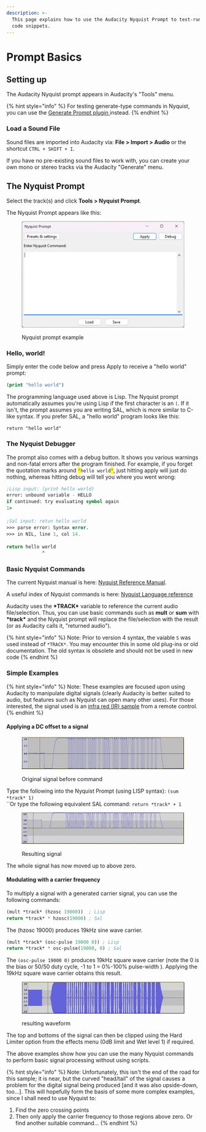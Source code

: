 ```yaml
---
description: >-
  This page explains how to use the Audacity Nyquist Prompt to test-run Nyquist
  code snippets.
---
```


# Prompt Basics

## Setting up <a href="#setting_up" id="setting_up"></a>

The Audacity Nyquist prompt appears in Audacity's "Tools" menu.

{% hint style="info" %}
For testing generate-type commands in Nyquist, you can use the [Generate Prompt plugin ](../../../nyquist-plugins/generator-plugins/generator-utilities.md#nyquist-generate-prompt)instead.
{% endhint %}

### Load a Sound File <a href="#load_a_sound_file" id="load_a_sound_file"></a>

Sound files are imported into Audacity via: **File > Import > Audio** or the shortcut `CTRL + SHIFT + I`.

If you have no pre-existing sound files to work with, you can create your own mono or stereo tracks via the Audacity "Generate" menu.

## The Nyquist Prompt <a href="#the_nyquist_prompt" id="the_nyquist_prompt"></a>

Select the track(s) and click **Tools > Nyquist Prompt**.

The Nyquist Prompt appears like this:

<figure><img src="../../../.gitbook/assets/image%20(6)%20(3).png" alt=""><figcaption><p>Nyquist prompt example</p></figcaption></figure>

### Hello, world! <a href="#the_nyquist_interpreter" id="the_nyquist_interpreter"></a>

Simply enter the code below and press Apply to receive a "hello world" prompt:

```lisp
(print "hello world")
```

The programming language used above is Lisp. The Nyquist prompt automatically assumes you're using Lisp if the first character is an `(`. If it isn't, the prompt assumes you are writing SAL, which is more similar to C-like syntax. If you prefer SAL, a "hello world" program looks like this:

```clike
return "hello world"
```

### The Nyquist Debugger <a href="#the_nyquist_debugger" id="the_nyquist_debugger"></a>

The prompt also comes with a debug button. It shows you various warnings and non-fatal errors after the program finished. For example, if you forget the quotation marks around <mark style="color:red;">`"`</mark>`hello world`<mark style="color:red;">`"`</mark>, just hitting apply will just do nothing, whereas hitting debug will tell you where you went wrong:

```lisp
;Lisp input: (print hello world)
error: unbound variable - HELLO
if continued: try evaluating symbol again
1> 

;Sal input: retun hello world
>>> parse error: Syntax error.
>>> in NIL, line 1, col 14.

return hello world 
             ^
```

### Basic Nyquist Commands <a href="#basic_nyquist_commands" id="basic_nyquist_commands"></a>

The current Nyquist manual is here: [Nyquist Reference Manual](https://www.cs.cmu.edu/\~rbd/doc/nyquist/).

A useful index of Nyquist commands is here: [Nyquist Language reference](https://www.cs.cmu.edu/\~rbd/doc/nyquist/indx.html)

Audacity uses the **\*TRACK\*** variable to reference the current audio file/selection. Thus, you can use basic commands such as **mult** or **sum** with **\*track\*** and the Nyquist prompt will replace the file/selection with the result (or as Audacity calls it, "returned audio").

{% hint style="info" %}
Note: Prior to version 4 syntax, the vaiable `S` was used instead of `*TRACK*`. You may encounter this in some old plug-ins or old documentation. The old syntax is obsolete and should not be used in new code
{% endhint %}

### Simple Examples <a href="#simple_examples" id="simple_examples"></a>

{% hint style="info" %}
Note: These examples are focused upon using Audacity to manipulate digital signals (clearly Audacity is better suited to audio, but features such as Nyquist can open many other uses). For those interested, the signal used is an [infra red (IR) sample](http://en.wikipedia.org/wiki/Consumer\_IR) from a remote control.
{% endhint %}

#### **Applying a DC offset to a signal**

<figure><img src="../../../.gitbook/assets/image%20(7).png" alt=""><figcaption><p>Original signal before command</p></figcaption></figure>

Type the following into the Nyquist Prompt (using LISP syntax): `(sum *track* 1)`\
\`\`Or type the following equivalent SAL command: `return *track* + 1`

<figure><img src="../../../.gitbook/assets/image%20(3)%20(2).png" alt=""><figcaption><p>Resulting signal</p></figcaption></figure>

The whole signal has now moved up to above zero.

#### **Modulating with a carrier frequency**

To multiply a signal with a generated carrier signal, you can use the following commands:

```lisp
(mult *track* (hzosc 19000))  ; Lisp
return *track* * hzosc(19000) ; Sal
```

The (hzosc 19000) produces 19kHz sine wave carrier.

```lisp
(mult *track* (osc-pulse 19000 0)) ; Lisp
return *track* * osc-pulse(19000, 0) ; Sal
```

The `(osc-pulse 19000 0)` produces 19kHz square wave carrier (note the 0 is the bias or 50/50 duty cycle, -1 to 1 = 0%-100% pulse-width ). Applying the 19kHz square wave carrier obtains this result.

<figure><img src="../../../.gitbook/assets/image%20(1)%20(1).png" alt=""><figcaption><p>resulting waveform</p></figcaption></figure>

The top and bottoms of the signal can then be clipped using the Hard Limiter option from the effects menu (0dB limit and Wet level 1) if required.

The above examples show how you can use the many Nyquist commands to perform basic signal processing without using scripts.

{% hint style="info" %}
Note: Unfortunately, this isn't the end of the road for this sample; it is near, but the curved "head/tail" of the signal causes a problem for the digital signal being produced \[and it was also upside-down, too...]. This will hopefully form the basis of some more complex examples, since I shall need to use Nyquist to:

1. Find the zero crossing points
2. Then only apply the carrier frequency to those regions above zero. Or find another suitable command...
{% endhint %}
